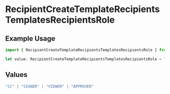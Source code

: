 # RecipientCreateTemplateRecipientsTemplatesRecipientsRole

## Example Usage

```typescript
import { RecipientCreateTemplateRecipientsTemplatesRecipientsRole } from "@documenso/sdk-typescript/models/operations";

let value: RecipientCreateTemplateRecipientsTemplatesRecipientsRole = "VIEWER";
```

## Values

```typescript
"CC" | "SIGNER" | "VIEWER" | "APPROVER"
```